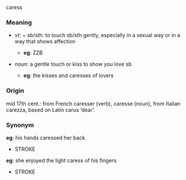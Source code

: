 caress
### Meaning
+ _vt_: ~ sb/sth: to touch sb/sth gently, especially in a sexual way or in a way that shows affection
	+ __eg__: ZZB

+ _noun_: a gentle touch or kiss to show you love sb
	+ __eg__: the kisses and caresses of lovers
### Origin

mid 17th cent.: from French caresser (verb), caresse (noun), from Italian carezza, based on Latin carus ‘dear’.

### Synonym

__eg__: his hands caressed her back

+ STROKE

__eg__: she enjoyed the light caress of his fingers

+ STROKE


